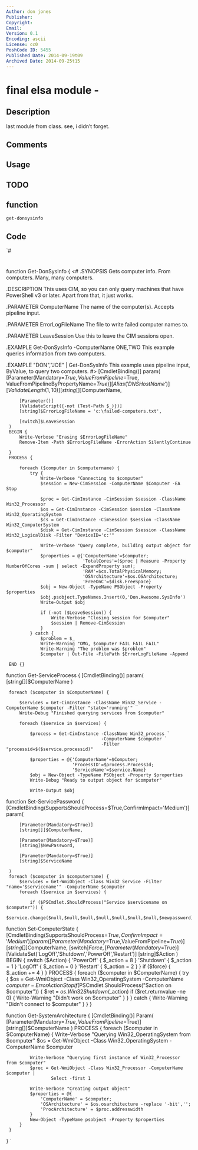 ```yaml
---
Author: don jones
Publisher: 
Copyright: 
Email: 
Version: 0.1
Encoding: ascii
License: cc0
PoshCode ID: 5455
Published Date: 2014-09-19t09
Archived Date: 2014-09-25t15
---
```


# final elsa module - 

## Description

last module from class. see, i didn’t forget.

## Comments



## Usage



## TODO



## function

`get-donsysinfo`

## Code

`#
 #
 
 function Get-DonSysInfo {
 <#
 .SYNOPSIS
 Gets computer info. From computers. Many, many computers.
 
 .DESCRIPTION
 This uses CIM, so you can only query machines that have
 PowerShell v3 or later. Apart from that, it just works.
 
 .PARAMETER ComputerName
 The name of the computer(s). Accepts pipeline input.
 
 .PARAMETER ErrorLogFileName
 The file to write failed computer names to.
 
 .PARAMETER LeaveSession
 Use this to leave the CIM sessions open.
 
 .EXAMPLE
 Get-DonSysInfo -ComputerName ONE,TWO
 This example queries information from two computers.
 
 .EXAMPLE
 "DON","JOE" | Get-DonSysInfo
 This example uses pipeline input, ByValue, to query two computers.
 #>
     [CmdletBinding()]
     param(
         [Parameter(Mandatory=$True,
                    ValueFromPipeline=$True,
                    ValueFromPipelineByPropertyName=$True)]
         [Alias('DNSHostName')]
         [ValidateLength(1,10)]
         [string[]]$ComputerName,
 
         [Parameter()]
         [ValidateScript({-not (Test-Path $_)})]
         [string]$ErrorLogFileName = 'c:\failed-computers.txt',
 
         [switch]$LeaveSession
     )
     BEGIN {
         Write-Verbose "Erasing $ErrorLogFileName"
         Remove-Item -Path $ErrorLogFileName -ErrorAction SilentlyContinue
     
     }
     PROCESS {
 
         foreach ($computer in $computername) {
             try {
                 Write-Verbose "Connecting to $computer"
                 $session = New-CimSession -ComputerName $Computer -EA Stop
 
                 $proc = Get-CimInstance -CimSession $session -ClassName Win32_Processor 
                 $os = Get-CimInstance -CimSession $session -ClassName Win32_OperatingSystem
                 $cs = Get-CimInstance -CimSession $session -ClassName Win32_ComputerSystem
                 $disk = Get-CimInstance -CimSession $session -ClassName Win32_LogicalDisk -Filter "DeviceID='c:'"
 
                 Write-Verbose "Query complete, building output object for $computer"
                 $properties = @{'ComputerName'=$computer;
                                 'TotalCores'=($proc | Measure -Property NumberOfCores -sum | select -ExpandProperty sum);
                                 'RAM'=$cs.TotalPhysicalMemory;
                                 'OSArchitecture'=$os.OSArchitecture;
                                 'FreeOnC'=$disk.FreeSpace}
                 $obj = New-Object -TypeName PSObject -Property $properties
                 $obj.psobject.TypeNames.Insert(0,'Don.Awesome.SysInfo')
                 Write-Output $obj
 
                 if (-not ($LeaveSession)) { 
                     Write-Verbose "Closing session for $computer"
                     $session | Remove-CimSession
                 }
             } catch {
                 $problem = $_
                 Write-Warning "OMG, $computer FAIL FAIL FAIL"
                 Write-Warning "The problem was $problem"
                 $computer | Out-File -FilePath $ErrorLogFileName -Append
 
     END {}
 
 function Get-ServiceProcess {
     [CmdletBinding()]
     param(
         [string[]]$ComputerName
     )
 
     foreach ($computer in $ComputerName) {
 
         $services = Get-CimInstance -ClassName Win32_Service -ComputerName $computer -Filter "state='running'"
         Write-Debug "Finished querying services from $computer"
 
         foreach ($service in $services) {
 
             $process = Get-CimInstance -ClassName Win32_process `
                                        -ComputerName $computer `
                                        -Filter "processid=$($service.processid)"
 
             $properties = @{'ComputerName'=$Computer;
                             'ProcessID'=$process.ProcessId;
                             'ServiceName'=$service.Name}
             $obj = New-Object -TypeName PSObject -Property $properties
             Write-Debug "Ready to output object for $computer"
 
             Write-Output $obj
 
     
 function Set-ServicePassword {
     [CmdletBinding(SupportsShouldProcess=$True,ConfirmImpact='Medium')]
     param(
         
         [Parameter(Mandatory=$True)]
         [string[]]$ComputerName,
 
         [Parameter(Mandatory=$True)]
         [string]$NewPassword,
 
         [Parameter(Mandatory=$True)]
         [string]$ServiceName
 
     )
     foreach ($computer in $computername) {
         $services = Get-WmiObject -Class Win32_Service -Filter "name='$servicename'" -ComputerName $computer
         foreach ($service in $services) {
 
             if ($PSCmdlet.ShouldProcess("Service $servicename on $computer")) {
                 $service.change($null,$null,$null,$null,$null,$null,$null,$newpassword)
              
 
 
 function Set-ComputerState {
     [CmdletBinding(SupportsShouldProcess=$True,ConfirmImpact='Medium')]
     param(
         [Parameter(Mandatory=$True,ValueFromPipeline=$True)]
         [string[]]$ComputerName,
         [switch]$Force,
         [Parameter(Mandatory=$True)]
         [ValidateSet('LogOff','Shutdown','PowerOff','Restart')]
         [string]$Action
     )
     BEGIN {
         switch ($Action) {
             'PowerOff' { $_action = 8 }
             'Shutdown' { $_action = 1 }
             'LogOff'   { $_action = 0 }
             'Restart'  { $_action = 2 }
         }
         if ($force) { $_action += 4 }
     }
     PROCESS {
         foreach ($computer in $ComputerName) {
             try {
                 $os = Get-WmiObject -Class Win32_OperatingSystem -ComputerName $computer -ErrorAction Stop
                 if ($PSCmdlet.ShouldProcess("$action on $computer")) {
                     $ret = $os.Win32Shutdown($_action)
                     if ($ret.returnvalue -ne 0) {
                         Write-Warning "Didn't work on $computer"
                     }
                 }
             } catch {
                 Write-Warning "Didn't connect to $computer"
             }
         }
     }
 
 function Get-SystemArchitecture {
     [CmdletBinding()]
     Param(
         [Parameter(Mandatory=$True,ValueFromPipeline=$True)]
         [string[]]$ComputerName
     )
     PROCESS {
         foreach ($computer in $ComputerName) {
             Write-Verbose "Querying Win32_OperatingSystem from $computer"
             $os = Get-WmiObject -Class Win32_OperatingSystem -ComputerName $computer
 
             Write-Verbose "Querying first instance of Win32_Processor from $computer"
             $proc = Get-WmiObject -Class Win32_Processor -ComputerName $computer |
                     Select -first 1
 
             Write-Verbose "Creating output object"
             $properties = @{
                 'ComputerName' = $computer;
                 'OSArchitecture' = $os.osarchitecture -replace '-bit','';
                 'ProcArchitecture' = $proc.addresswidth
             }
             New-Object -TypeName psobject -Property $properties
         }
     }
 }
`

